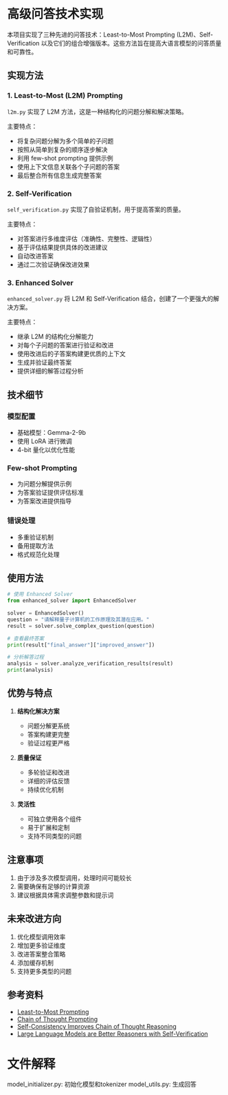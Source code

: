 # 高级问答技术实现

本项目实现了三种先进的问答技术：Least-to-Most Prompting (L2M)、Self-Verification 以及它们的组合增强版本。这些方法旨在提高大语言模型的问答质量和可靠性。

## 实现方法

### 1. Least-to-Most (L2M) Prompting
`l2m.py` 实现了 L2M 方法，这是一种结构化的问题分解和解决策略。

主要特点：
- 将复杂问题分解为多个简单的子问题
- 按照从简单到复杂的顺序逐步解决
- 利用 few-shot prompting 提供示例
- 使用上下文信息关联各个子问题的答案
- 最后整合所有信息生成完整答案

### 2. Self-Verification
`self_verification.py` 实现了自验证机制，用于提高答案的质量。

主要特点：
- 对答案进行多维度评估（准确性、完整性、逻辑性）
- 基于评估结果提供具体的改进建议
- 自动改进答案
- 通过二次验证确保改进效果

### 3. Enhanced Solver
`enhanced_solver.py` 将 L2M 和 Self-Verification 结合，创建了一个更强大的解决方案。

主要特点：
- 继承 L2M 的结构化分解能力
- 对每个子问题的答案进行验证和改进
- 使用改进后的子答案构建更优质的上下文
- 生成并验证最终答案
- 提供详细的解答过程分析

## 技术细节

### 模型配置
- 基础模型：Gemma-2-9b
- 使用 LoRA 进行微调
- 4-bit 量化以优化性能

### Few-shot Prompting
- 为问题分解提供示例
- 为答案验证提供评估标准
- 为答案改进提供指导

### 错误处理
- 多重验证机制
- 备用提取方法
- 格式规范化处理

## 使用方法

```python
# 使用 Enhanced Solver
from enhanced_solver import EnhancedSolver

solver = EnhancedSolver()
question = "请解释量子计算机的工作原理及其潜在应用。"
result = solver.solve_complex_question(question)

# 查看最终答案
print(result["final_answer"]["improved_answer"])

# 分析解答过程
analysis = solver.analyze_verification_results(result)
print(analysis)
```

## 优势与特点

1. **结构化解决方案**
   - 问题分解更系统
   - 答案构建更完整
   - 验证过程更严格

2. **质量保证**
   - 多轮验证和改进
   - 详细的评估反馈
   - 持续优化机制

3. **灵活性**
   - 可独立使用各个组件
   - 易于扩展和定制
   - 支持不同类型的问题

## 注意事项

1. 由于涉及多次模型调用，处理时间可能较长
2. 需要确保有足够的计算资源
3. 建议根据具体需求调整参数和提示词

## 未来改进方向

1. 优化模型调用效率
2. 增加更多验证维度
3. 改进答案整合策略
4. 添加缓存机制
5. 支持更多类型的问题

## 参考资料

- [Least-to-Most Prompting](https://arxiv.org/abs/2205.10625)
- [Chain of Thought Prompting](https://arxiv.org/abs/2201.11903)
- [Self-Consistency Improves Chain of Thought Reasoning](https://arxiv.org/abs/2203.11171)
- [Large Language Models are Better Reasoners with Self-Verification](https://arxiv.org/abs/2212.09561)

# 文件解释

model_initializer.py: 初始化模型和tokenizer
model_utils.py: 生成回答
